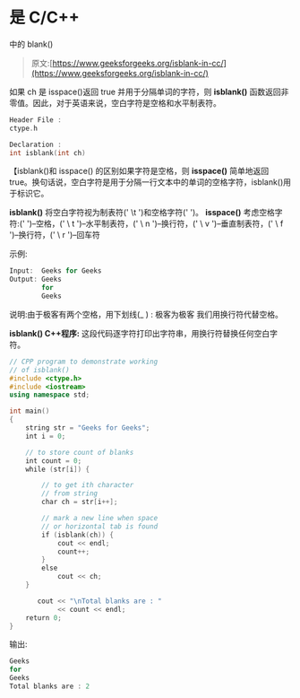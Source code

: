 # 是 C/C++

中的 blank()

> 原文:[https://www.geeksforgeeks.org/isblank-in-cc/](https://www.geeksforgeeks.org/isblank-in-cc/)

如果 ch 是 isspace()返回 true 并用于分隔单词的字符，则 **isblank()** 函数返回非零值。因此，对于英语来说，空白字符是空格和水平制表符。

```cpp
Header File : 
ctype.h

Declaration : 
int isblank(int ch)

```

【isblank()和 isspace()
的区别如果字符是空格，则 **isspace()** 简单地返回 true。换句话说，空白字符是用于分隔一行文本中的单词的空格字符，isblank()用于标识它。

**isblank()** 将空白字符视为制表符(' \t ')和空格字符(' ')。
**isspace()** 考虑空格字符:(' ')–空格，(' \ t ')–水平制表符，(' \ n ')–换行符，(' \ v ')–垂直制表符，(' \ f ')–换行符，(' \ r ')–回车符

示例:

```cpp
Input:  Geeks for Geeks
Output: Geeks
        for 
        Geeks

```

说明:由于极客有两个空格，用下划线(_ ) :
极客为极客
我们用换行符代替空格。

**isblank() C++程序:**
这段代码逐字符打印出字符串，用换行符替换任何空白字符。

```cpp
// CPP program to demonstrate working
// of isblank()
#include <ctype.h>
#include <iostream>
using namespace std;

int main()
{
    string str = "Geeks for Geeks";
    int i = 0;

    // to store count of blanks
    int count = 0;
    while (str[i]) {

        // to get ith character
        // from string
        char ch = str[i++];

        // mark a new line when space
        // or horizontal tab is found
        if (isblank(ch)) {
            cout << endl;
            count++;
        }
        else
            cout << ch;
    }

       cout << "\nTotal blanks are : "
            << count << endl;
    return 0;
}
```

输出:

```cpp
Geeks
for
Geeks
Total blanks are : 2

```